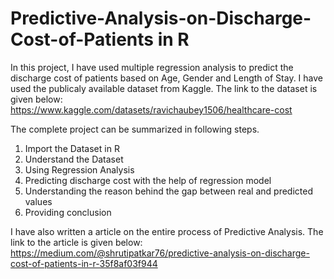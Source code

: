 # Predictive-Analysis-on-Discharge-Cost-of-Patients in R
In this project, I have used multiple regression analysis to predict the discharge cost of patients based on Age, Gender and Length of Stay.
I have used the publicaly available dataset from Kaggle. The link to the dataset is given below:
https://www.kaggle.com/datasets/ravichaubey1506/healthcare-cost

The complete project can be summarized in following steps.

1. Import the Dataset in R
2. Understand the Dataset
3. Using Regression Analysis
4. Predicting discharge cost with the help of regression model
5. Understanding the reason behind the gap between real and predicted values
6. Providing conclusion

I have also written a article on the entire process of Predictive Analysis. The link to the article is given below:
https://medium.com/@shrutipatkar76/predictive-analysis-on-discharge-cost-of-patients-in-r-35f8af03f944
